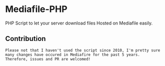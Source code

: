 Mediafile-PHP
=============

PHP Script to let your server download files Hosted on Mediafile easily.

## Contribution
    Please not that I haven't used the script since 2010, I'm pretty sure many changes have occured in Mediafire for the past 5 years. Therefore, issues and PR are welcomed!
